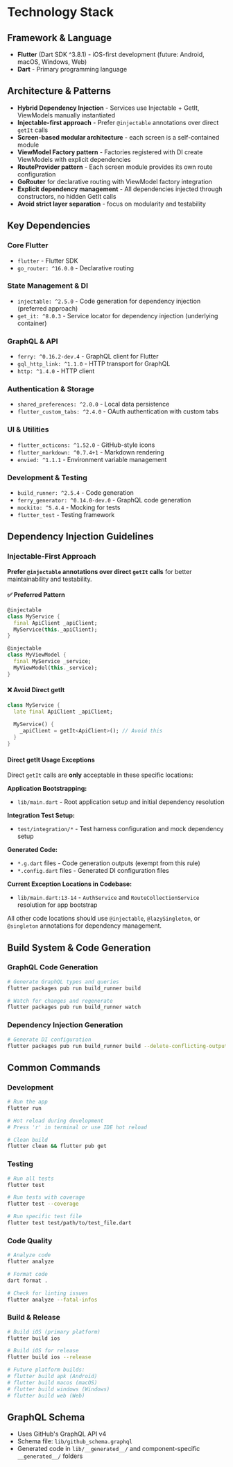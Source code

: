 # Technology Stack

## Framework & Language
- **Flutter** (Dart SDK ^3.8.1) - iOS-first development (future: Android, macOS, Windows, Web)
- **Dart** - Primary programming language

## Architecture & Patterns
- **Hybrid Dependency Injection** - Services use Injectable + GetIt, ViewModels manually instantiated
- **Injectable-first approach** - Prefer `@injectable` annotations over direct `getIt` calls
- **Screen-based modular architecture** - each screen is a self-contained module
- **ViewModel Factory pattern** - Factories registered with DI create ViewModels with explicit dependencies
- **RouteProvider pattern** - Each screen module provides its own route configuration
- **GoRouter** for declarative routing with ViewModel factory integration
- **Explicit dependency management** - All dependencies injected through constructors, no hidden GetIt calls
- **Avoid strict layer separation** - focus on modularity and testability

## Key Dependencies

### Core Flutter
- `flutter` - Flutter SDK
- `go_router: ^16.0.0` - Declarative routing

### State Management & DI
- `injectable: ^2.5.0` - Code generation for dependency injection (preferred approach)
- `get_it: ^8.0.3` - Service locator for dependency injection (underlying container)

### GraphQL & API
- `ferry: ^0.16.2-dev.4` - GraphQL client for Flutter
- `gql_http_link: ^1.1.0` - HTTP transport for GraphQL
- `http: ^1.4.0` - HTTP client

### Authentication & Storage
- `shared_preferences: ^2.0.0` - Local data persistence
- `flutter_custom_tabs: ^2.4.0` - OAuth authentication with custom tabs

### UI & Utilities
- `flutter_octicons: ^1.52.0` - GitHub-style icons
- `flutter_markdown: ^0.7.4+1` - Markdown rendering
- `envied: ^1.1.1` - Environment variable management

### Development & Testing
- `build_runner: ^2.5.4` - Code generation
- `ferry_generator: ^0.14.0-dev.0` - GraphQL code generation
- `mockito: ^5.4.4` - Mocking for tests
- `flutter_test` - Testing framework

## Dependency Injection Guidelines

### Injectable-First Approach
**Prefer `@injectable` annotations over direct `getIt` calls** for better maintainability and testability.

#### ✅ Preferred Pattern
```dart
@injectable
class MyService {
  final ApiClient _apiClient;
  MyService(this._apiClient);
}

@injectable 
class MyViewModel {
  final MyService _service;
  MyViewModel(this._service);
}
```

#### ❌ Avoid Direct getIt
```dart
class MyService {
  late final ApiClient _apiClient;
  
  MyService() {
    _apiClient = getIt<ApiClient>(); // Avoid this
  }
}
```

#### Direct getIt Usage Exceptions
Direct `getIt` calls are **only** acceptable in these specific locations:

**Application Bootstrapping:**
- `lib/main.dart` - Root application setup and initial dependency resolution

**Integration Test Setup:**
- `test/integration/*` - Test harness configuration and mock dependency setup

**Generated Code:**
- `*.g.dart` files - Code generation outputs (exempt from this rule)
- `*.config.dart` files - Generated DI configuration files

**Current Exception Locations in Codebase:**
- `lib/main.dart:13-14` - `AuthService` and `RouteCollectionService` resolution for app bootstrap

All other code locations should use `@injectable`, `@lazySingleton`, or `@singleton` annotations for dependency management.

## Build System & Code Generation

### GraphQL Code Generation
```bash
# Generate GraphQL types and queries
flutter packages pub run build_runner build

# Watch for changes and regenerate
flutter packages pub run build_runner watch
```

### Dependency Injection Generation
```bash
# Generate DI configuration
flutter packages pub run build_runner build --delete-conflicting-outputs
```

## Common Commands

### Development
```bash
# Run the app
flutter run

# Hot reload during development
# Press 'r' in terminal or use IDE hot reload

# Clean build
flutter clean && flutter pub get
```

### Testing
```bash
# Run all tests
flutter test

# Run tests with coverage
flutter test --coverage

# Run specific test file
flutter test test/path/to/test_file.dart
```

### Code Quality
```bash
# Analyze code
flutter analyze

# Format code
dart format .

# Check for linting issues
flutter analyze --fatal-infos
```

### Build & Release
```bash
# Build iOS (primary platform)
flutter build ios

# Build iOS for release
flutter build ios --release

# Future platform builds:
# flutter build apk (Android)
# flutter build macos (macOS)
# flutter build windows (Windows)
# flutter build web (Web)
```

## GraphQL Schema
- Uses GitHub's GraphQL API v4
- Schema file: `lib/github_schema.graphql`
- Generated code in `lib/__generated__/` and component-specific `__generated__/` folders